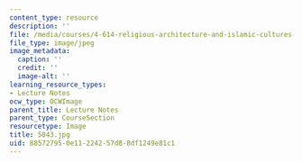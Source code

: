 ```yaml
---
content_type: resource
description: ''
file: /media/courses/4-614-religious-architecture-and-islamic-cultures-fall-2002/885727950e11224257d88df1249e81c1_5043.jpg
file_type: image/jpeg
image_metadata:
  caption: ''
  credit: ''
  image-alt: ''
learning_resource_types:
- Lecture Notes
ocw_type: OCWImage
parent_title: Lecture Notes
parent_type: CourseSection
resourcetype: Image
title: 5043.jpg
uid: 88572795-0e11-2242-57d8-8df1249e81c1
---
```

